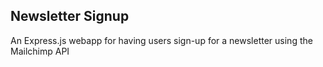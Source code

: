 ## Newsletter Signup
An Express.js webapp for having users sign-up for a newsletter using the Mailchimp API
